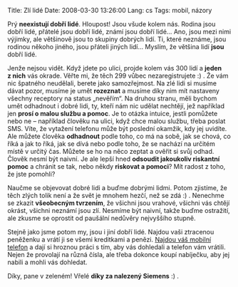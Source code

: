 Title: Zlí lidé
Date: 2008-03-30 13:26:00
Lang: cs
Tags: mobil, názory

Prý **neexistují dobří lidé**. Hloupost! Jsou všude kolem nás. Rodina jsou dobří lidé, přátelé jsou dobří lidé, známí jsou dobří lidé… Ano, jsou mezi nimi výjimky, ale většinově jsou to skupiny dobrých lidí. Ti, které neznáme, jsou rodinou někoho jiného, jsou přáteli jiných lidí… Myslím, že většina lidí **jsou** dobří lidé.

Jenže nejsou vidět. Když jdete po ulici, projde kolem vás 300 lidí a **jeden z nich** vás okrade. Věřte mi, že těch 299 vůbec nezaregistrujete :) . Že vám nic špatného neudělali, berete jako samozřejmost. Na zlé lidi si musíme dávat pozor, musíme je umět **rozeznat** a musíme díky nim mít nastaveny všechny receptory na status „nevěřím“. Na druhou stranu, měli bychom umět odhadnout i dobré lidi, ty, kteří nám nic udělat nechtějí, jež například jen **prosí o malou službu a pomoc**. Je to otázka intuice, jestli pomůžete nebo ne – například člověku na ulici, když chce malou službu, třeba poslat SMS. Víte, že vytažení telefonu může být poslední okamžik, kdy jej uvidíte. Ale můžete člověka **odhadnout** podle toho, co má na sobě, jak se chová, co říká a jak to říká, jak se dívá nebo podle toho, že se nachází na určitém místě v určitý čas. Můžete se ho na něco zeptat a ověřit si svůj odhad. Člověk nesmí být naivní. Je ale lepší hned **odsoudit jakoukoliv riskantní pomoc** a chránit se tak, nebo někdy **riskovat a pomoci**? Mít radost z toho, že jste pomohli?

Naučme se objevovat dobré lidi a buďme dobrými lidmi. Potom zjistíme, že těch zlých tolik není a že svět je mnohem hezčí, než se zdá :) . Nenechme se zkazit **všeobecným tvrzením**, že všichni jsou vrahové, všichni vás chtějí okrást, všichni neznámí jsou zlí. Nesmíme být naivní, takže buďme ostražití, ale zkusme se oprostit od paušální nedůvěry nejvyššího stupně.

Stejně jako jsme potom my, jsou i jiní dobří lidé. Najdou vaši ztracenou peněženku a vrátí ji se všemi kreditkami a penězi. [Najdou váš mobilní telefon]({filename}2008-03-16_finska-cernoska.md) a dají si hroznou práci s tím, aby vás dohledali a telefon vám vrátili. Nejen že provolají na různá čísla, ale třeba dokonce koupí nabíječku, aby jej nabili a mohli vás dohledat.

Díky, pane v zeleném! Vřelé **díky za nalezený Siemens** :) .
